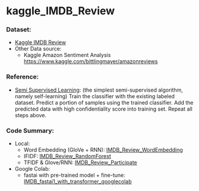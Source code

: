 # kaggle_IMDB_Review

### Dataset: 
  * [Kaggle IMDB Review](https://www.kaggle.com/lakshmi25npathi/imdb-dataset-of-50k-movie-reviews)
  * Other Data source:
    - Kaggle Amazon Sentiment Analysis https://www.kaggle.com/bittlingmayer/amazonreviews


### Reference:
  - [Semi Supervised Learning](https://becominghuman.ai/an-implementation-of-semi-supervised-learning-e0054ab4fa02): (the simplest semi-supervised algorithm, namely self-learning) Train the classifier with the existing labeled dataset. Predict a portion of samples using the trained classifier. Add the predicted data with high confidentiality score into training set. Repeat all steps above.


### Code Summary:
 - Local:
   - Word Embedding (GloVe + RNN): [IMDB_Review_WordEmbedding](http://localhost:8888/notebooks/Desktop/PersonalLearning/GitHub/NLP/kaggle_IMDB_Review/notebook/IMDB_Review_WordEmbedding.ipynb)
   - IFIDF: [IMDB_Review_RandomForest](http://localhost:8888/notebooks/Desktop/PersonalLearning/GitHub/NLP/kaggle_IMDB_Review/notebook/IMDB_Review_RandomForest.ipynb)
   - TFIDF & Glove/RNN: [IMDB_Review_Participate](http://localhost:8888/notebooks/Desktop/PersonalLearning/GitHub/NLP/kaggle_IMDB_Review/notebook/IMDB_Review_Participate.ipynb)
 - Google Colab:  
   - fastai with pre-trained model + fine-tune: [IMDB_fastai1_with_transformer_googlecolab](http://localhost:8888/notebooks/Desktop/PersonalLearning/GitHub/NLP/kaggle_IMDB_Review/notebook/IMDB_fastai1_with_transformer_googlecolab.ipynb)



